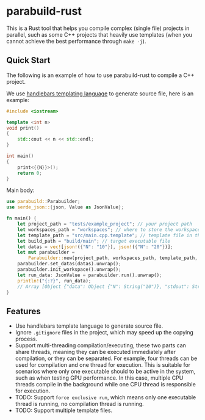 # parabuild-rust

This is a Rust tool that helps you compile complex (single file) projects in parallel, such as some C++ projects that heavily use templates (when you cannot achieve the best performance through `make -j`).

## Quick Start

The following is an example of how to use parabuild-rust to compile a C++ project.

We use [handlebars templating language](https://handlebarsjs.com/) to generate source file, here is an example:

```cpp
#include <iostream>

template <int n>
void print()
{
    std::cout << n << std::endl;
}

int main()
{
    print<{{N}}>();
    return 0;
}
```

Main body:

```rust
use parabuild::Parabuilder;
use serde_json::{json, Value as JsonValue};

fn main() {
    let project_path = "tests/example_project"; // your project path
    let workspaces_path = "workspaces"; // where to store the workspaces, executables, etc.
    let template_path = "src/main.cpp.template"; // template file in the project
    let build_path = "build/main"; // target executable file
    let datas = vec![json!({"N": "10"}), json!({"N": "20"})];
    let mut parabuilder =
        Parabuilder::new(project_path, workspaces_path, template_path, build_path);
    parabuilder.set_datas(datas).unwrap();
    parabuilder.init_workspace().unwrap();
    let run_data: JsonValue = parabuilder.run().unwrap();
    println!("{:?}", run_data);
    // Array [Object {"data": Object {"N": String("10")}, "stdout": String("10\n")}, Object {"data": Object {"N": String("20")}, "stdout": String("20\n")}]
}
```

## Features

- Use handlebars template language to generate source file.
- Ignore `.gitignore` files in the project, which may speed up the copying process.
- Support multi-threading compilation/executing, these two parts can share threads, meaning they can be executed immediately after compilation, or they can be separated. For example, four threads can be used for compilation and one thread for execution. This is suitable for scenarios where only one executable should to be active in the system, such as when testing GPU performance. In this case, multiple CPU threads compile in the background while one CPU thread is responsible for execution.
- TODO: Support `force exclusive run`, which means only one executable thread is running, no compilation thread is running.
- TODO: Support multiple template files.
